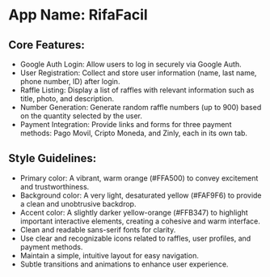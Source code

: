 # **App Name**: RifaFacil

## Core Features:

- Google Auth Login: Allow users to log in securely via Google Auth.
- User Registration: Collect and store user information (name, last name, phone number, ID) after login.
- Raffle Listing: Display a list of raffles with relevant information such as title, photo, and description.
- Number Generation: Generate random raffle numbers (up to 900) based on the quantity selected by the user.
- Payment Integration: Provide links and forms for three payment methods: Pago Movil, Cripto Moneda, and Zinly, each in its own tab.

## Style Guidelines:

- Primary color: A vibrant, warm orange (#FFA500) to convey excitement and trustworthiness.
- Background color: A very light, desaturated yellow (#FAF9F6) to provide a clean and unobtrusive backdrop.
- Accent color: A slightly darker yellow-orange (#FFB347) to highlight important interactive elements, creating a cohesive and warm interface.
- Clean and readable sans-serif fonts for clarity.
- Use clear and recognizable icons related to raffles, user profiles, and payment methods.
- Maintain a simple, intuitive layout for easy navigation.
- Subtle transitions and animations to enhance user experience.
